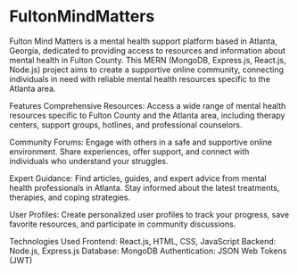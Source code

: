 # FultonMindMatters

Fulton Mind Matters is a mental health support platform based in Atlanta, Georgia, dedicated to providing access to resources and information about mental health in Fulton County. This MERN (MongoDB, Express.js, React.js, Node.js) project aims to create a supportive online community, connecting individuals in need with reliable mental health resources specific to the Atlanta area.

Features
Comprehensive Resources: Access a wide range of mental health resources specific to Fulton County and the Atlanta area, including therapy centers, support groups, hotlines, and professional counselors.

Community Forums: Engage with others in a safe and supportive online environment. Share experiences, offer support, and connect with individuals who understand your struggles.

Expert Guidance: Find articles, guides, and expert advice from mental health professionals in Atlanta. Stay informed about the latest treatments, therapies, and coping strategies.

User Profiles: Create personalized user profiles to track your progress, save favorite resources, and participate in community discussions.

Technologies Used
Frontend: React.js, HTML, CSS, JavaScript
Backend: Node.js, Express.js
Database: MongoDB
Authentication: JSON Web Tokens (JWT)
